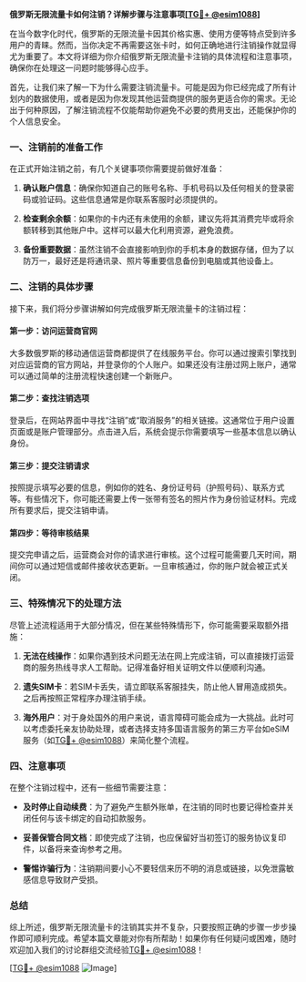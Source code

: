 **俄罗斯无限流量卡如何注销？详解步骤与注意事项[[TG💪+ @esim1088](https://t.me/s/esim1088)]**

在当今数字化时代，俄罗斯的无限流量卡因其价格实惠、使用方便等特点受到许多用户的青睐。然而，当你决定不再需要这张卡时，如何正确地进行注销操作就显得尤为重要了。本文将详细为你介绍俄罗斯无限流量卡注销的具体流程和注意事项，确保你在处理这一问题时能够得心应手。

首先，让我们来了解一下为什么需要注销流量卡。可能是因为你已经完成了所有计划内的数据使用，或者是因为你发现其他运营商提供的服务更适合你的需求。无论出于何种原因，了解注销流程不仅能帮助你避免不必要的费用支出，还能保护你的个人信息安全。

### 一、注销前的准备工作

在正式开始注销之前，有几个关键事项你需要提前做好准备：

1. **确认账户信息**：确保你知道自己的账号名称、手机号码以及任何相关的登录密码或验证码。这些信息通常是你联系客服时必须提供的。
   
2. **检查剩余余额**：如果你的卡内还有未使用的余额，建议先将其消费完毕或将余额转移到其他账户中。这样可以最大化利用资源，避免浪费。

3. **备份重要数据**：虽然注销不会直接影响到你的手机本身的数据存储，但为了以防万一，最好还是将通讯录、照片等重要信息备份到电脑或其他设备上。

### 二、注销的具体步骤

接下来，我们将分步骤讲解如何完成俄罗斯无限流量卡的注销过程：

#### 第一步：访问运营商官网
大多数俄罗斯的移动通信运营商都提供了在线服务平台。你可以通过搜索引擎找到对应运营商的官方网站，并登录你的个人账户。如果还没有注册过网上账户，通常可以通过简单的注册流程快速创建一个新账户。

#### 第二步：查找注销选项
登录后，在网站界面中寻找“注销”或“取消服务”的相关链接。这通常位于用户设置页面或是账户管理部分。点击进入后，系统会提示你需要填写一些基本信息以确认身份。

#### 第三步：提交注销请求
按照提示填写必要的信息，例如你的姓名、身份证号码（护照号码）、联系方式等。有些情况下，你可能还需要上传一张带有签名的照片作为身份验证材料。完成所有要求后，提交注销申请。

#### 第四步：等待审核结果
提交完申请之后，运营商会对你的请求进行审核。这个过程可能需要几天时间，期间你可以通过短信或邮件接收状态更新。一旦审核通过，你的账户就会被正式关闭。

### 三、特殊情况下的处理方法

尽管上述流程适用于大部分情况，但在某些特殊情形下，你可能需要采取额外措施：

1. **无法在线操作**：如果你遇到技术问题无法在网上完成注销，可以直接拨打运营商的服务热线寻求人工帮助。记得准备好相关证明文件以便顺利沟通。

2. **遗失SIM卡**：若SIM卡丢失，请立即联系客服挂失，防止他人冒用造成损失。之后再按照正常程序办理注销手续。

3. **海外用户**：对于身处国外的用户来说，语言障碍可能会成为一大挑战。此时可以考虑委托亲友协助处理，或者选择支持多国语言服务的第三方平台如eSIM服务（如[TG💪+ @esim1088](https://t.me/s/esim1088)）来简化整个流程。

### 四、注意事项

在整个注销过程中，还有一些细节需要注意：

- **及时停止自动续费**：为了避免产生额外账单，在注销的同时也要记得检查并关闭任何与该卡绑定的自动扣款服务。
  
- **妥善保管合同文档**：即使完成了注销，也应保留好当初签订的服务协议复印件，以备将来查询参考之用。

- **警惕诈骗行为**：注销期间要小心不要轻信来历不明的消息或链接，以免泄露敏感信息导致财产受损。

### 总结

综上所述，俄罗斯无限流量卡的注销其实并不复杂，只要按照正确的步骤一步步操作即可顺利完成。希望本篇文章能对你有所帮助！如果你有任何疑问或困难，随时欢迎加入我们的讨论群组交流经验[TG💪+ @esim1088](https://t.me/s/esim1088)！

[[TG💪+ @esim1088](https://t.me/s/esim1088) ![Image](https://i.postimg.cc/4NQfJmqS/Snipaste-2025-05-13-00-14-12.png)]
